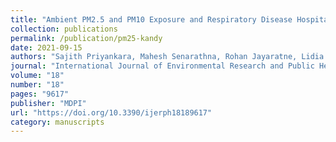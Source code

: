 ```yaml
---
title: "Ambient PM2.5 and PM10 Exposure and Respiratory Disease Hospitalization in Kandy, Sri Lanka"
collection: publications
permalink: /publication/pm25-kandy
date: 2021-09-15
authors: "Sajith Priyankara, Mahesh Senarathna, Rohan Jayaratne, Lidia Morawska, Sachith Abeysundara, Rohan Weerasooriya, Luke D. Knibbs, Shyamali C. Dharmage, Duminda Yasaratne, Gayan Bowatte"
journal: "International Journal of Environmental Research and Public Health"
volume: "18"
number: "18"
pages: "9617"
publisher: "MDPI"
url: "https://doi.org/10.3390/ijerph18189617"
category: manuscripts
---
```

